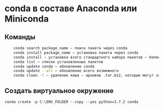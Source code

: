 # conda в составе Anaconda или Miniconda

## Команды

```bash
    conda search package_name — поиск пакета через conda  
    conda install package_name — установка пакета через conda  
    conda install — установка всего стандартного набора пакетов — более 150, около 3 Гб  
    conda list — список установленных пакетов  
    conda update conda — обновление conda  
    conda update --all — обновление всего возможного  
    conda clean -t — удаление кеша — архивов .tar.bz2, которые могут занимать много места и не нужны  
```

## Создать виртуальное окружение

`conda create -p C:\ENV_FOLDER --copy --yes python=3.7.2 conda`
